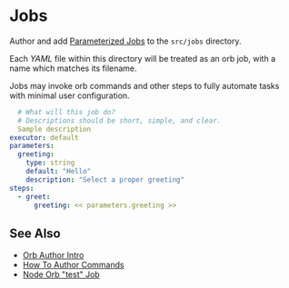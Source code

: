 # Jobs

Author and add [Parameterized Jobs](https://circleci.com/docs/2.0/reusing-config/#authoring-parameterized-jobs) to the `src/jobs` directory.

Each _YAML_ file within this directory will be treated as an orb job, with a name which matches its filename.

Jobs may invoke orb commands and other steps to fully automate tasks with minimal user configuration.

```yaml
  # What will this job do?
  # Descriptions should be short, simple, and clear.
  Sample description
executor: default
parameters:
  greeting:
    type: string
    default: "Hello"
    description: "Select a proper greeting"
steps:
  - greet:
      greeting: << parameters.greeting >>
```

## See Also

- [Orb Author Intro](https://circleci.com/docs/2.0/orb-author-intro/#section=configuration)
- [How To Author Commands](https://circleci.com/docs/2.0/reusing-config/#authoring-parameterized-jobs)
- [Node Orb "test" Job](https://github.com/CircleCI-Public/node-orb/blob/master/src/jobs/test.yml)
